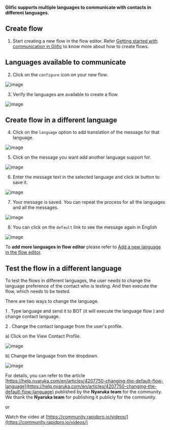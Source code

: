 **Glific supports multiple languages to communicate with contacts in different languages.**

## Create flow

1. Start creating a new flow in the flow editor. Refer [Getting started with communication in Glific](https://glific.github.io/docs/docs/Product%20Features/Getting%20started%20with%20communication%20in%20Glific/) to know more about how to create flows.



##  Languages available to communicate



2. Click on the `configure` icon on your new flow.

![image](https://user-images.githubusercontent.com/32592458/219550043-4bbc700a-4095-4d3a-8672-4cd70ddef5b6.png)



3. Verify the languages are available to create a flow.

![image](https://user-images.githubusercontent.com/32592458/219550052-24e9ea6a-5258-40bc-9596-74167e5fcd97.png)



## Create flow in a different language



4. Click on the `language`  option to add translation of the message for that language.

![image](https://user-images.githubusercontent.com/32592458/219550066-4818d419-c2e2-4844-8dd1-fa865ba66204.png)



5. Click on the message you want add another language support for.

![image](https://user-images.githubusercontent.com/32592458/219550085-0d76ff39-00cb-4cad-9653-d8d74eed8ed2.png)



6. Enter the message text in the selected language and click  `OK` button to save it.

![image](https://user-images.githubusercontent.com/32592458/219550105-a2bd5ed4-4841-41f8-b012-101b5b58a788.png)



7. Your message is saved. You can repeat the process for all the languages and all the messages.

![image](https://user-images.githubusercontent.com/32592458/219550126-16ddc58b-0933-4136-9be1-80ca235263b8.png)



8. You can  click on the `default`  link to see the message again in English

![image](https://user-images.githubusercontent.com/32592458/219550135-e284c74b-dd95-48de-910f-808b821c535d.png)



To **add more languages in flow editor** please refer to [Add a new language in the flow editor](https://glific.github.io/docs/docs/How%20do%20I.../Add%20new%20language%20in%20the%20flow%20editor.).

## Test the flow in a different language

To test the flows in different languages, the user needs to change the language preference of the contact who is testing. And then execute the flow, which needs to be tested.

There are two ways to change the language.

1 . Type language and send it to BOT (it will execute the language flow ) and change contact language.

2 .  Change the contact language from the user&#39;s profile.

a) Click on the View Contact Profile.



![image](https://user-images.githubusercontent.com/32592458/219550149-abf1a471-5ae8-4f41-ba83-bde1eb9e7b0f.png)

b) Change the language from the dropdown.



![image](https://user-images.githubusercontent.com/32592458/219550164-f3547323-b8c7-42fc-9a59-8dcb41f23108.png)



For details, you can refer to the article [https://help.nyaruka.com/en/articles/4207750-changing-the-default-flow-language](https://help.nyaruka.com/en/articles/4207750-changing-the-default-flow-language) published by the **Nyaruka team** for the community. We thank the **Nyaruka team** for publishing it publicly for the community.

or

Watch the video at [https://community.rapidpro.io/videos/](https://community.rapidpro.io/videos/)
